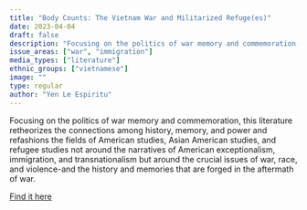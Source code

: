 ```yaml
---
title: "Body Counts: The Vietnam War and Militarized Refuge(es)"
date: 2023-04-04
draft: false
description: "Focusing on the politics of war memory and commemoration, this literature retheorizes the connections among history, memory, and power and refashions the fields of American studies, Asian American studies, and refugee studies not around the narratives of American exceptionalism, immigration, and transnationalism but around the crucial issues of war, race, and violence-and the history and memories that are forged in the aftermath of war."
issue_areas: ["war", "immigration"]
media_types: ["literature"]
ethnic_groups: ["vietnamese"]
image: ""
type: regular
author: "Yen Le Espiritu"
---
```


Focusing on the politics of war memory and commemoration, this literature retheorizes the connections among history, memory, and power and refashions the fields of American studies, Asian American studies, and refugee studies not around the narratives of American exceptionalism, immigration, and transnationalism but around the crucial issues of war, race, and violence-and the history and memories that are forged in the aftermath of war.

[Find it here](https://muse.jhu.edu/literature/44525/#:~:text=Body%20Counts%3A%20The%20Vietnam%20War%20and%20Militarized%20Refuge(es),American%20and%20Vietnamese%20American%20identities.)
